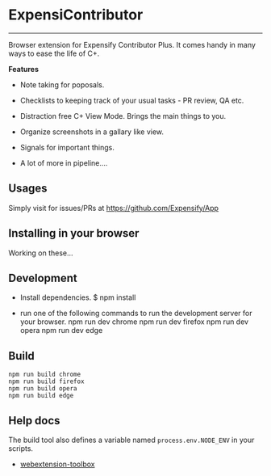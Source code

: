 # ExpensiContributor
---
  Browser extension for Expensify Contributor Plus. It comes handy in many ways to ease the life of C+.

 **Features**

 - Note taking for poposals.
 - Checklists to keeping track of your usual tasks - PR review, QA etc.
 - Distraction free C+ View Mode. Brings the main things to you.
 - Organize screenshots in a gallary like view.
 - Signals for important things.

 - A lot of more in pipeline....


## Usages

Simply visit for issues/PRs at https://github.com/Expensify/App

## Installing in your browser
Working on these...

## Development

- Install dependencies.
    $ npm install


- run one of the following commands to run the development server for your browser.
    npm run dev chrome
    npm run dev firefox
    npm run dev opera
    npm run dev edge

## Build

    npm run build chrome
    npm run build firefox
    npm run build opera
    npm run build edge

## Help docs
The build tool also defines a variable named `process.env.NODE_ENV` in your scripts.
* [webextension-toolbox](https://github.com/HaNdTriX/webextension-toolbox)
